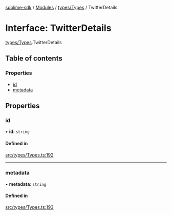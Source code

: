 [sublime-sdk](../README.md) / [Modules](../modules.md) / [types/Types](../modules/types_Types.md) / TwitterDetails

# Interface: TwitterDetails

[types/Types](../modules/types_Types.md).TwitterDetails

## Table of contents

### Properties

- [id](types_Types.TwitterDetails.md#id)
- [metadata](types_Types.TwitterDetails.md#metadata)

## Properties

### id

• **id**: `string`

#### Defined in

[src/types/Types.ts:192](https://github.com/sublime-finance/sublime-sdk/blob/1be39aa/src/types/Types.ts#L192)

___

### metadata

• **metadata**: `string`

#### Defined in

[src/types/Types.ts:193](https://github.com/sublime-finance/sublime-sdk/blob/1be39aa/src/types/Types.ts#L193)
